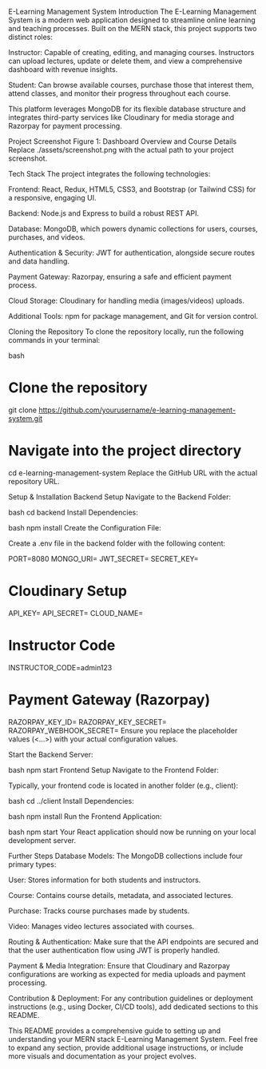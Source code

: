 E-Learning Management System
Introduction
The E-Learning Management System is a modern web application designed to streamline online learning and teaching processes. Built on the MERN stack, this project supports two distinct roles:

Instructor: Capable of creating, editing, and managing courses. Instructors can upload lectures, update or delete them, and view a comprehensive dashboard with revenue insights.

Student: Can browse available courses, purchase those that interest them, attend classes, and monitor their progress throughout each course.

This platform leverages MongoDB for its flexible database structure and integrates third-party services like Cloudinary for media storage and Razorpay for payment processing.

Project Screenshot
Figure 1: Dashboard Overview and Course Details Replace ./assets/screenshot.png with the actual path to your project screenshot.

Tech Stack
The project integrates the following technologies:

Frontend: React, Redux, HTML5, CSS3, and Bootstrap (or Tailwind CSS) for a responsive, engaging UI.

Backend: Node.js and Express to build a robust REST API.

Database: MongoDB, which powers dynamic collections for users, courses, purchases, and videos.

Authentication & Security: JWT for authentication, alongside secure routes and data handling.

Payment Gateway: Razorpay, ensuring a safe and efficient payment process.

Cloud Storage: Cloudinary for handling media (images/videos) uploads.

Additional Tools: npm for package management, and Git for version control.

Cloning the Repository
To clone the repository locally, run the following commands in your terminal:

bash
# Clone the repository
git clone https://github.com/yourusername/e-learning-management-system.git

# Navigate into the project directory
cd e-learning-management-system
Replace the GitHub URL with the actual repository URL.

Setup & Installation
Backend Setup
Navigate to the Backend Folder:

bash
cd backend
Install Dependencies:

bash
npm install
Create the Configuration File:

Create a .env file in the backend folder with the following content:

PORT=8080
MONGO_URI=<Your MongoDB Connection String>
JWT_SECRET=<Your JWT Secret>
SECRET_KEY=<Your Secret Key>

# Cloudinary Setup
API_KEY=<Your Cloudinary API Key>
API_SECRET=<Your Cloudinary API Secret>
CLOUD_NAME=<Your Cloudinary Cloud Name>

# Instructor Code
INSTRUCTOR_CODE=admin123

# Payment Gateway (Razorpay)
RAZORPAY_KEY_ID=<Your Razorpay Key ID>
RAZORPAY_KEY_SECRET=<Your Razorpay Key Secret>
RAZORPAY_WEBHOOK_SECRET=<Your Razorpay Webhook Secret>
Ensure you replace the placeholder values (<...>) with your actual configuration values.

Start the Backend Server:

bash
npm start
Frontend Setup
Navigate to the Frontend Folder:

Typically, your frontend code is located in another folder (e.g., client):

bash
cd ../client
Install Dependencies:

bash
npm install
Run the Frontend Application:

bash
npm start
Your React application should now be running on your local development server.

Further Steps
Database Models: The MongoDB collections include four primary types:

User: Stores information for both students and instructors.

Course: Contains course details, metadata, and associated lectures.

Purchase: Tracks course purchases made by students.

Video: Manages video lectures associated with courses.

Routing & Authentication: Make sure that the API endpoints are secured and that the user authentication flow using JWT is properly handled.

Payment & Media Integration: Ensure that Cloudinary and Razorpay configurations are working as expected for media uploads and payment processing.

Contribution & Deployment: For any contribution guidelines or deployment instructions (e.g., using Docker, CI/CD tools), add dedicated sections to this README.

This README provides a comprehensive guide to setting up and understanding your MERN stack E-Learning Management System. Feel free to expand any section, provide additional usage instructions, or include more visuals and documentation as your project evolves.


